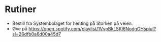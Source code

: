 # Rutiner

* Bestill fra Systembolaget for henting på Storlien på veien.
* Øve på https://open.spotify.com/playlist/1VvpBkLSKl6NodgGHspiuI?si=26dfb0a6d00a45d7

